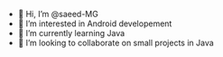 - 👋 Hi, I’m @saeed-MG
- 👀 I’m interested in Android developement
- 🌱 I’m currently learning Java
- 💞️ I’m looking to collaborate on small projects in Java

<!---
saeed-MG/saeed-MG is a ✨ special ✨ repository because its `README.md` (this file) appears on your GitHub profile.
You can click the Preview link to take a look at your changes.
--->
